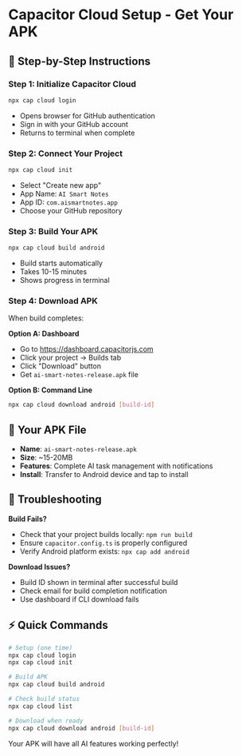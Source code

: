 # Capacitor Cloud Setup - Get Your APK

## 🚀 **Step-by-Step Instructions**

### **Step 1: Initialize Capacitor Cloud**
```bash
npx cap cloud login
```
- Opens browser for GitHub authentication
- Sign in with your GitHub account
- Returns to terminal when complete

### **Step 2: Connect Your Project**
```bash
npx cap cloud init
```
- Select "Create new app" 
- App Name: `AI Smart Notes`
- App ID: `com.aismartnotes.app`
- Choose your GitHub repository

### **Step 3: Build Your APK**
```bash
npx cap cloud build android
```
- Build starts automatically
- Takes 10-15 minutes
- Shows progress in terminal

### **Step 4: Download APK**
When build completes:

**Option A: Dashboard**
- Go to https://dashboard.capacitorjs.com
- Click your project → Builds tab
- Click "Download" button
- Get `ai-smart-notes-release.apk` file

**Option B: Command Line**
```bash
npx cap cloud download android [build-id]
```

## 📱 **Your APK File**
- **Name**: `ai-smart-notes-release.apk`
- **Size**: ~15-20MB
- **Features**: Complete AI task management with notifications
- **Install**: Transfer to Android device and tap to install

## 🔧 **Troubleshooting**

**Build Fails?**
- Check that your project builds locally: `npm run build`
- Ensure `capacitor.config.ts` is properly configured
- Verify Android platform exists: `npx cap add android`

**Download Issues?**
- Build ID shown in terminal after successful build
- Check email for build completion notification
- Use dashboard if CLI download fails

## ⚡ **Quick Commands**
```bash
# Setup (one time)
npx cap cloud login
npx cap cloud init

# Build APK
npx cap cloud build android

# Check build status
npx cap cloud list

# Download when ready
npx cap cloud download android [build-id]
```

Your APK will have all AI features working perfectly!